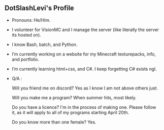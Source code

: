 ## DotSlashLevi's Profile
- Pronouns: He/Him.
- I volunteer for VisionMC and I manage the server (like literally the server its hosted on).
- I know Bash, batch, and Python.
- I’m currently working on a website for my Minecraft texturepacks, info, and portfolio.
- I’m currently learning html+css, and C#. I keep forgetting C# exists ngl.
- Q/A :

     Will you friend me on discord? Yes as I know I am not above others just.
     
     Will you make me a program? When summer hits, most likely.
     
     Do you have a licence? I'm in the process of making one. Please follow it, as it will apply to all of my programs starting April 20th.
     
     Do you know more than one female? Yes.
